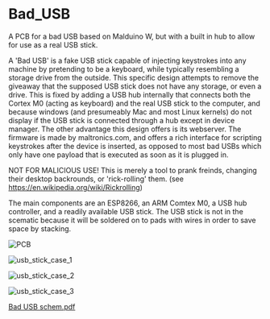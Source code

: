 # Bad_USB
A PCB for a bad USB based on Malduino W, but with a built in hub to allow for use as a real USB stick.

A 'Bad USB' is a fake USB stick capable of injecting keystrokes into any machine by pretending to be a keyboard, while typically resembling a storage drive from the outside. This specific design attempts to remove the giveaway that the supposed USB stick does not have any storage, or even a drive. This is fixed by adding a USB hub internally that connects both the Cortex M0 (acting as keyboard) and the real USB stick to the computer, and because windows (and presumeably Mac and most Linux kernels) do not display if the USB stick is connected through a hub except in device manager. The other advantage this design offers is its webserver. The firmware is made by maltronics.com, and offers a rich interface for scripting keystrokes after the device is inserted, as opposed to most bad USBs which only have one payload that is executed as soon as it is plugged in.

NOT FOR MALICIOUS USE! This is merely a tool to prank freinds, changing their desktop backrounds, or 'rick-rolling' them. (see https://en.wikipedia.org/wiki/Rickrolling)

The main components are an ESP8266, an ARM Comtex M0, a USB hub controller, and a readily available USB stick. The USB stick is not in the scematic because it will be soldered on to pads with wires in order to save space by stacking.

![PCB](https://user-images.githubusercontent.com/36117326/165008082-c7a45a37-7bfb-40b8-bb8d-5e70b1ca5f0a.png)

![usb_stick_case_1](https://user-images.githubusercontent.com/36117326/165008087-29787c1e-c635-467c-8c41-ae01c85e7de1.png)

![usb_stick_case_2](https://user-images.githubusercontent.com/36117326/165008093-57d380f9-b050-4463-8ff8-c47f1dea6130.png)

![usb_stick_case_3](https://user-images.githubusercontent.com/36117326/165008105-2003a76a-133e-40d0-b2ee-49ea8f2d0de3.png)

[Bad USB schem.pdf](https://github.com/paulwrath1223/Bad_USB/files/8551061/Bad.USB.schem.pdf)
